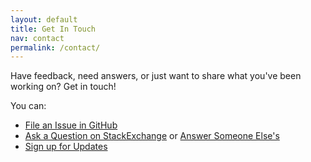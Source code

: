 ```yaml
---
layout: default
title: Get In Touch
nav: contact
permalink: /contact/
---
```


Have feedback, need answers, or just want to share what you've been working on?  Get in touch!   

You can:   

* [File an Issue in GitHub](https://github.com/18F/ED-Developer-Hub/issues)  
* [Ask a Question on StackExchange](https://opendata.stackexchange.com/questions/ask?tags=usedgov) or [Answer Someone Else's](http://opendata.stackexchange.com/questions/tagged/usedgov)  
* [Sign up for Updates](https://groups.google.com/forum/#!forum/dept-of-education-developer-updates)

